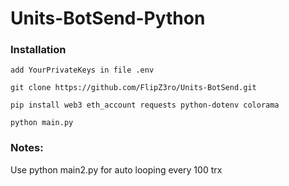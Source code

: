 # Units-BotSend-Python

### Installation
`add YourPrivateKeys in file .env`

```
git clone https://github.com/FlipZ3ro/Units-BotSend.git

pip install web3 eth_account requests python-dotenv colorama

python main.py
```
### Notes:
Use python main2.py for auto looping every 100 trx
